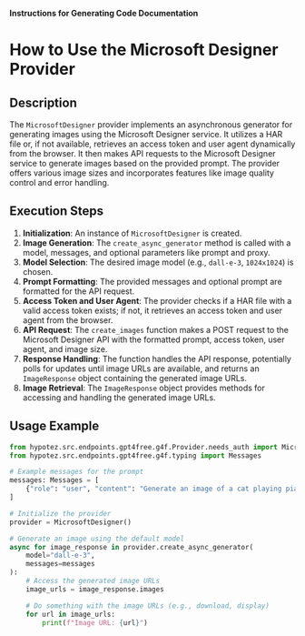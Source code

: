 **Instructions for Generating Code Documentation**

How to Use the Microsoft Designer Provider
=========================================================================================

Description
-------------------------
The `MicrosoftDesigner` provider implements an asynchronous generator for generating images using the Microsoft Designer service. It utilizes a HAR file or, if not available, retrieves an access token and user agent dynamically from the browser. It then makes API requests to the Microsoft Designer service to generate images based on the provided prompt. The provider offers various image sizes and incorporates features like image quality control and error handling.

Execution Steps
-------------------------
1. **Initialization**: An instance of `MicrosoftDesigner` is created.
2. **Image Generation**: The `create_async_generator` method is called with a model, messages, and optional parameters like prompt and proxy.
3. **Model Selection**: The desired image model (e.g., `dall-e-3`, `1024x1024`) is chosen.
4. **Prompt Formatting**: The provided messages and optional prompt are formatted for the API request.
5. **Access Token and User Agent**: The provider checks if a HAR file with a valid access token exists; if not, it retrieves an access token and user agent from the browser.
6. **API Request**: The `create_images` function makes a POST request to the Microsoft Designer API with the formatted prompt, access token, user agent, and image size.
7. **Response Handling**: The function handles the API response, potentially polls for updates until image URLs are available, and returns an `ImageResponse` object containing the generated image URLs.
8. **Image Retrieval**: The `ImageResponse` object provides methods for accessing and handling the generated image URLs.

Usage Example
-------------------------

```python
from hypotez.src.endpoints.gpt4free.g4f.Provider.needs_auth import MicrosoftDesigner
from hypotez.src.endpoints.gpt4free.g4f.typing import Messages

# Example messages for the prompt
messages: Messages = [
    {"role": "user", "content": "Generate an image of a cat playing piano."}
]

# Initialize the provider
provider = MicrosoftDesigner()

# Generate an image using the default model
async for image_response in provider.create_async_generator(
    model="dall-e-3",
    messages=messages
):
    # Access the generated image URLs
    image_urls = image_response.images

    # Do something with the image URLs (e.g., download, display)
    for url in image_urls:
        print(f"Image URL: {url}")
```

```python